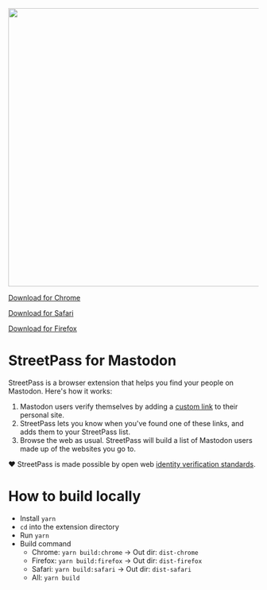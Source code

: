 <img width="560" alt="" src="https://raw.githubusercontent.com/tvler/streetpass/main/api/public/screen3.png">

[Download for Chrome](https://chrome.google.com/webstore/detail/streetpass-for-mastodon/fphjfedjhinpnjblomfebcjjpdpakhhn)

[Download for Safari](https://apps.apple.com/us/app/streetpass-for-mastodon/id6446224821)

[Download for Firefox](https://addons.mozilla.org/en-US/firefox/addon/streetpass-for-mastodon/)

# StreetPass for Mastodon

StreetPass is a browser extension that helps you find your people on Mastodon. Here's how it works:

1. Mastodon users verify themselves by adding a [custom link](https://docs.joinmastodon.org/user/profile/#verification) to their personal site.
2. StreetPass lets you know when you've found one of these links, and adds them to your StreetPass list.
3. Browse the web as usual. StreetPass will build a list of Mastodon users made up of the websites you go to.

❤️ StreetPass is made possible by open web [identity verification standards](http://microformats.org/wiki/rel-me).

# How to build locally

- Install `yarn`
- `cd` into the extension directory
- Run `yarn`
- Build command
  - Chrome: `yarn build:chrome` -> Out dir: `dist-chrome`
  - Firefox: `yarn build:firefox` -> Out dir: `dist-firefox`
  - Safari: `yarn build:safari` -> Out dir: `dist-safari`
  - All: `yarn build`
